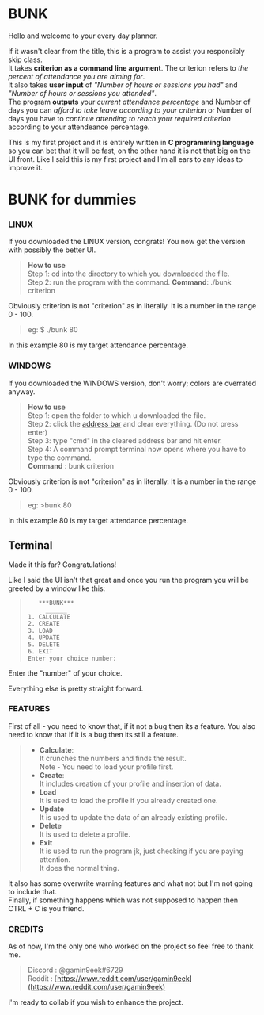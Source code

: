# BUNK

Hello and welcome to your every day planner. 

If it wasn't clear from the title, this is a program to assist you responsibly skip class.  
It takes  **criterion as a command line argument**. The criterion  refers to *the percent of attendance you are aiming for*.  
  It also takes **user input** of *"Number of hours or sessions you had"* and *"Number of  hours or sessions you attended"*.  
The program **outputs**  your *current attendance percentage* and Number of days you can *afford to take leave according to your criterion* or Number of days you have to *continue attending to reach your required criterion* according to your attendeance percentage. 

This is my first project  and it is entirely written in **C programming language** so you can bet that it will be fast, on the other hand it is not that big on the UI front. Like I said this is my first project and I'm all ears to any ideas to improve it.


# BUNK for dummies

### LINUX
If you downloaded the LINUX version, congrats! You now get the version with possibly the better UI.
> **How to use**  
> Step 1: cd into the directory to which you downloaded the file.  
> Step 2: run the program with the command.
> **Command**: ./bunk criterion  

Obviously criterion is not "criterion" as in literally.  It is a number in the range 0 - 100.

>eg:  $ ./bunk 80

In this example 80 is my target attendance percentage. 


### WINDOWS
If you downloaded the WINDOWS version, don't worry; colors are overrated anyway.
> **How to use**  
> Step 1: open the folder to which u downloaded the file.  
> Step 2: click the [address bar](https://www.google.com/imgres?imgurl=https%3A%2F%2Fwinaero.com%2Fblog%2Fwp-content%2Fuploads%2F2019%2F09%2FWindows-10-File-Explorer-Address-Bar-Full-Path.png&imgrefurl=https%3A%2F%2Fwinaero.com%2Fshow-full-path-address-bar-windows-10-file-explorer%2F&tbnid=TcqOB1NcDGyd_M&vet=12ahUKEwivzOm2xqX7AhU-3TgGHQZ4CxoQMygIegUIARDTAQ..i&docid=EOIBikiDeV8htM&w=490&h=182&q=address%20bar%20in%20windows&client=opera-gx&ved=2ahUKEwivzOm2xqX7AhU-3TgGHQZ4CxoQMygIegUIARDTAQ) and clear everything. (Do not press enter)  
> Step 3: type "cmd" in the cleared address bar and hit enter.  
> Step 4: A command prompt terminal now opens where you have to type the command.  
> **Command** : bunk criterion

Obviously criterion is not "criterion" as in literally.  It is a number in the range 0 - 100.
>eg:  >bunk 80

In this example 80 is my target attendance percentage. 

## Terminal

Made it this far? Congratulations! 

Like I said the UI isn't that great and once you run the program you will be greeted by a window like this:
>        ***BUNK***
>          ______
>     1. CALCULATE
>     2. CREATE
>     3. LOAD
>     4. UPDATE
>     5. DELETE
>     6. EXIT
>     Enter your choice number:
Enter the "number" of your choice.

Everything else is pretty straight forward.

### FEATURES
First of all - you need to know that, if it not a bug then its a feature. You also need to know that if it is a bug then its still a feature.
> - **Calculate**:  
> It crunches the numbers and finds the result.  
> Note - You need to load your profile first.
> - **Create**:  
> It includes creation of your profile and insertion of data.
> - **Load**  
> It is used to load the profile if you already created one.
> - **Update**  
> It is used to update the data of an already existing profile.
> - **Delete**  
> It is used to delete a profile.
> - **Exit**  
> It is used to run the program jk, just checking if you are paying attention.  
> It does the normal thing.

It also has some overwrite warning features and what not but I'm not going to include that.  
Finally, if something happens which was not supposed to happen then CTRL + C is you friend.

### CREDITS
As of now, I'm the only one who worked on the project so feel free to thank me.
> Discord : @gamin9eek#6729  
> Reddit : [https://www.reddit.com/user/gamin9eek](https://www.reddit.com/user/gamin9eek)  

I'm ready to collab if you wish to enhance the project.
```
